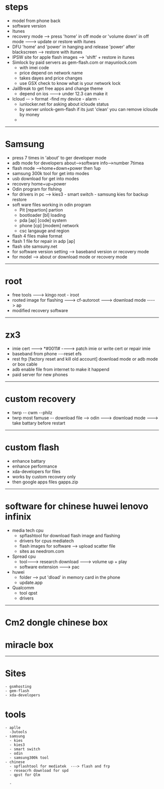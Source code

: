 # steps 
  - model from phone back
  - software version
  - Itunes
  - recovery mode --> press 'home' in off mode or 'volume down' in off mode ---> update or restore with itunes
  - DFU 'home' and 'power' in hanging and release 'power' after blackscreen --> restore with itunes
  - IPSW site for apple flash images --> 'shift' + restore in itunes 
  - Simlock by paid servers as gem-flash.com or mayunlock.com
    - with imei code
    - price depend on network name
    - takes dayes and price changes
    - use GSX check to know what is your network lock
- JailBreak to get free apps and change theme
  - depend on ios ---> under 12.3  can make it
- Icloud -- > format -find my device - alarm - 
  - iunlocker.net for asking about icloude status
  - by server unlock-gem-flash if its just 'clean' you can remove icloude by money
  - 
------------------------------------------
# Samsung
  - press 7 times in 'about' to ger developer mode
  - adb mode for developers about-->software info-->number 7timea 
  - flash mode -->home+down+power then  1up
  - samsung 300k tool for get into modes
  - usb download for get into modes
  - recovery home+up+power
  - Odin program for flshing 
  - for drivers in pc --> kies3 - smart switch - samsung kies for  backup restore
  - soft ware files working in odin program
    - Pit [repartion] partion
    - bootloader [bl] loading
    - pda [ap] [code]  system
    - phone [cp] [modem] network
    - csc langauge and region
  - flash 4 files make format 
  - flash 1 file for repair in adp [ap] 
  - flash site samsuny.net
  - for software version setting --> baseband version or recovery mode 
  - for model --> about or download mode or recovery mode 
  --------------------
# root
  - free tools ---> kingo root - iroot
  - rooted image for flashing ---> cf-autoroot ---> download mode ----> ap 
  - modified recovery software
  ---------------------------------------
# zx3
  - imie cert ---> *#0011# ----> patch imie or write cert or repair imie
  - baseband from phone ---reset efs
  - rest frp [factory reset and kill old account]  download mode or adb mode or box cable 
  - adb enable file from internet to make it happend
  - paid server for new phones 
------------------------------
# custom recovery 
  - twrp -- cwm --philz 
  - twrp most famuse  -- download file --> odin ---> download mode ---> take battary before restart
------------
# custom flash
  - enhance battary 
  - enhance performance
  - xda-developers for files
  - works by custom recovery only
  - then google apps files gapps.zip
----------------------- - 
# software for chinese huwei lenovo infinix 
  - media tech cpu 
    - spflashtool for download flash image and flashing
    - drivers for cpus mediatech
    - flash images for software  --> upload scatter file  
    - sites as needrom.com
  - Spread cpu 
    - tool---> research download ---> volume up + play 
    - software extension ---> pac
  - huwei
    - folder --> put 'dload' in memory card in the phone
    - update.app 
  - Qualcomm
    - tool qpst
    - drivers
  -----------------
  # Cm2 dongle chinese box
  # miracle box
  -----------------
  # Sites 
    - gsmhosting
    - gem-flash
    - xda-developers
  # tools
    - aplle
      -3utools
    - samsung
      - kies
      - kies3
      - smart switch
      - odin
      - samsung300k tool
    - chinese
      - spflashtool for mediatek  ---> flash and frp
      - reseacrh download for spd
      - qpst for Qlm
      
      - 
